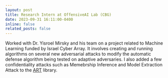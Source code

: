 ```yaml
---
layout: post
title: Research Intern at OffensiveAI Lab (CBG)
date: 2023-09-31 16:11:00-0400
inline: false
related_posts: false
---
```


Worked with Dr. Yisroel Mirsky and his team on a project related to Machine Learning funded by Israel Cyber Array. It involves creating and running algorithms on several new adversarial attacks to modify the automatic defense algorithm being tested on adaptive adversaries. I also added a few confidentiality attacks such as Memebrship Inference and Model Extraction Attack to the [ART](https://github.com/Trusted-AI/adversarial-robustness-toolbox) library.
